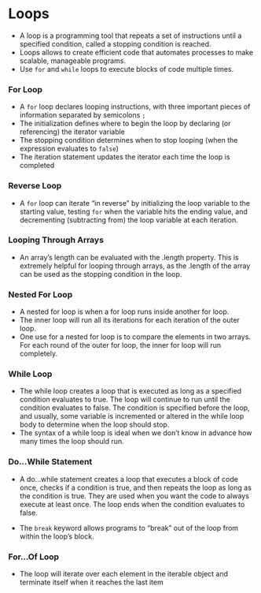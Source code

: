 # Loops
- A loop is a programming tool that repeats a set of instructions until a specified condition, called a stopping condition is reached. 
- Loops allows to create efficient code that automates processes to make scalable, manageable programs.
- Use `for` and `while` loops to execute blocks of code multiple times.

### For Loop
- A `for` loop declares looping instructions, with three important pieces of information separated by semicolons `;` 
- The initialization defines where to begin the loop by declaring (or referencing) the iterator variable
- The stopping condition determines when to stop looping (when the expression evaluates to `false`)
- The iteration statement updates the iterator each time the loop is completed

### Reverse Loop
- A `for` loop can iterate “in reverse” by initializing the loop variable to the starting value, testing `for` when the variable hits the ending value, and decrementing (subtracting from) the loop variable at each iteration.

### Looping Through Arrays
- An array’s length can be evaluated with the .length property. This is extremely helpful for looping through arrays, as the .length of the array can be used as the stopping condition in the loop.

### Nested For Loop
- A nested for loop is when a for loop runs inside another for loop.
- The inner loop will run all its iterations for each iteration of the outer loop.
- One use for a nested for loop is to compare the elements in two arrays. For each round of the outer for loop, the inner for loop will run completely.

### While Loop
- The while loop creates a loop that is executed as long as a specified condition evaluates to true. The loop will continue to run until the condition evaluates to false. The condition is specified before the loop, and usually, some variable is incremented or altered in the while loop body to determine when the loop should stop.
- The syntax of a while loop is ideal when we don’t know in advance how many times the loop should run. 

### Do…While Statement
- A do...while statement creates a loop that executes a block of code once, checks if a condition is true, and then repeats the loop as long as the condition is true. They are used when you want the code to always execute at least once. The loop ends when the condition evaluates to false.

- The `break` keyword allows programs to “break” out of the loop from within the loop’s block.

### For...Of Loop
- The loop will iterate over each element in the iterable object and terminate itself when it reaches the last item

